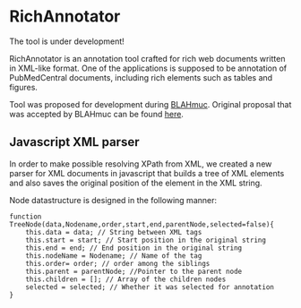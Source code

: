 # RichAnnotator

The tool is under development!

RichAnnotator is an annotation tool crafted for rich web documents written in XML-like format. One of the applications is supposed to be annotation of PubMedCentral documents,
including rich elements such as tables and figures.

Tool was proposed for development during [BLAHmuc](http://blahmuc.linkedannotation.org/). Original proposal that was accepted by BLAHmuc can be found [here](https://gist.github.com/nikolamilosevic86/c94382d4b52705e9ae75dab0eda6381e).

## Javascript XML parser

In order to make possible resolving XPath from XML, we created a new parser for XML documents in javascript that builds a tree of XML elements and also saves the 
original position of the element in the XML string.

Node datastructure is designed in the following manner: 

```
function TreeNode(data,Nodename,order,start,end,parentNode,selected=false){
	this.data = data; // String between XML tags
	this.start = start; // Start position in the original string
	this.end = end; // End position in the original string
	this.nodeName = Nodename; // Name of the tag
	this.order= order; // order among the siblings
	this.parent = parentNode; //Pointer to the parent node
	this.children = []; // Array of the children nodes
	selected = selected; // Whether it was selected for annotation
}
```